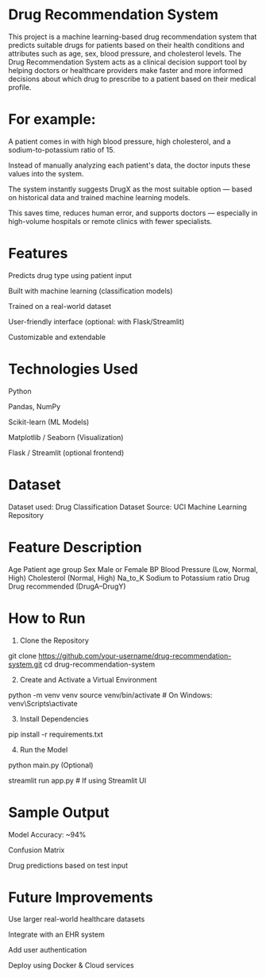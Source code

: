 # Drug Recommendation System

This project is a machine learning-based drug recommendation system that predicts suitable drugs for patients based on their health conditions and attributes such as age, sex, blood pressure, and cholesterol levels.
The Drug Recommendation System acts as a clinical decision support tool by helping doctors or healthcare providers make faster and more informed decisions about which drug to prescribe to a patient based on their medical profile.

# For example:

A patient comes in with high blood pressure, high cholesterol, and a sodium-to-potassium ratio of 15.

Instead of manually analyzing each patient's data, the doctor inputs these values into the system.

The system instantly suggests DrugX as the most suitable option — based on historical data and trained machine learning models.

This saves time, reduces human error, and supports doctors — especially in high-volume hospitals or remote clinics with fewer specialists.



# Features
Predicts drug type using patient input

Built with machine learning (classification models)

Trained on a real-world dataset

User-friendly interface (optional: with Flask/Streamlit)

Customizable and extendable

# Technologies Used
Python

Pandas, NumPy

Scikit-learn (ML Models)

Matplotlib / Seaborn (Visualization)

Flask / Streamlit (optional frontend)

# Dataset
Dataset used: Drug Classification Dataset
Source: UCI Machine Learning Repository

# Feature	Description
Age	               Patient age group
Sex	               Male or Female
BP	               Blood Pressure (Low, Normal, High)
Cholesterol	       (Normal, High)
Na_to_K	           Sodium to Potassium ratio
Drug	             Drug recommended (DrugA–DrugY)
 # How to Run
1. Clone the Repository

git clone https://github.com/your-username/drug-recommendation-system.git
cd drug-recommendation-system

2. Create and Activate a Virtual Environment

python -m venv venv
source venv/bin/activate  # On Windows: venv\Scripts\activate

3. Install Dependencies

pip install -r requirements.txt

4. Run the Model

python main.py
(Optional)


streamlit run app.py  # If using Streamlit UI
# Sample Output
Model Accuracy: ~94%

Confusion Matrix

Drug predictions based on test input

# Future Improvements
Use larger real-world healthcare datasets

Integrate with an EHR system

Add user authentication

Deploy using Docker & Cloud services
